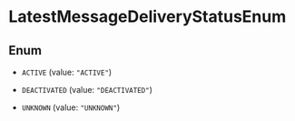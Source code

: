 

# LatestMessageDeliveryStatusEnum

## Enum


* `ACTIVE` (value: `"ACTIVE"`)

* `DEACTIVATED` (value: `"DEACTIVATED"`)

* `UNKNOWN` (value: `"UNKNOWN"`)



